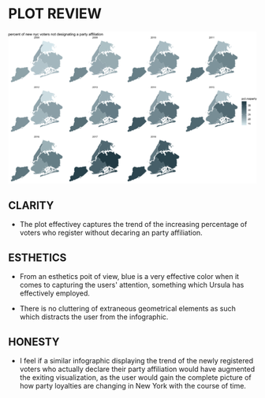 

# PLOT REVIEW

![](Rplot.png)

## CLARITY

* The plot effectivey captures the trend of the increasing percentage of voters who register without decaring an party affiliation.



## ESTHETICS

* From an esthetics poit of view, blue is a very effective color when it comes to capturing the users' attention, something which Ursula has effectively employed.

* There is no cluttering of extraneous geometrical elements as such which distracts the user from the infographic.


## HONESTY

* I feel if a similar infographic displaying the trend of the newly registered voters who actually declare their party affiliation would have augmented the exiting visualization, as the user would gain the complete picture of how party loyalties are changing in New York with the course of time.
